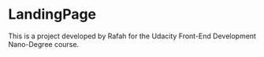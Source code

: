 # LandingPage
This is a project developed by Rafah for the Udacity Front-End Development Nano-Degree course.

